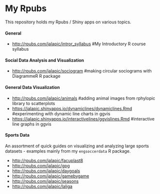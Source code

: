 # My Rpubs
This repository holds my Rpubs / Shiny apps on various topics.



#### General
- http://rpubs.com/jalapic/intror_syllabus #My Introductory R course syllabus

#### Social Data Analysis and Visualization
- http://rpubs.com/jalapic/sociogram  #making circular sociograms with DiagrammeR R package


#### General Data Visualization
- http://rpubs.com/jalapic/animals  #adding animal images from rphylopic library to scatterplots
- https://jalapic.shinyapps.io/dynamiclines/dynamiclines.Rmd  #experimenting with dynamic line charts in ggvis
- https://jalapic.shinyapps.io/interactivelines/ggvislines.Rmd  #interactive line graphs in ggvis
 

#### Sports Data
An assortment of quick guides on visualizing and analyzing large sports datasets - examples mainly from my `engsoccerdata` R package.

- http://rpubs.com/jalapic/facuplast8
- http://rpubs.com/jalapic/gpg
- http://rpubs.com/jalapic/daygoals
- http://rpubs.com/jalapic/gamebygame
- http://rpubs.com/jalapic/seasons
- http://rpubs.com/jalapic/laliga
